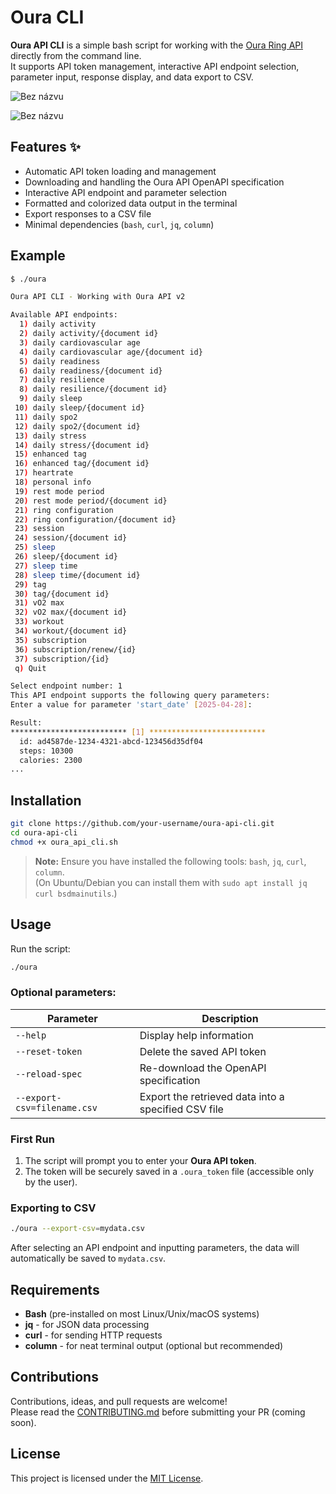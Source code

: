 # Oura CLI

**Oura API CLI** is a simple bash script for working with the [Oura Ring API](https://cloud.ouraring.com/) directly from the command line.  
It supports API token management, interactive API endpoint selection, parameter input, response display, and data export to CSV.

![Bez názvu](https://github.com/user-attachments/assets/9cb62f4b-9d6d-4eb7-a6c2-29063756eb6d)

![Bez názvu](https://github.com/user-attachments/assets/6a62122b-17ad-4d79-b6bf-d610d6493c0f)


## Features ✨

- Automatic API token loading and management
- Downloading and handling the Oura API OpenAPI specification
- Interactive API endpoint and parameter selection
- Formatted and colorized data output in the terminal
- Export responses to a CSV file
- Minimal dependencies (`bash`, `curl`, `jq`, `column`)

## Example

```bash
$ ./oura

Oura API CLI - Working with Oura API v2

Available API endpoints:
  1) daily activity
  2) daily activity/{document id}
  3) daily cardiovascular age
  4) daily cardiovascular age/{document id}
  5) daily readiness
  6) daily readiness/{document id}
  7) daily resilience
  8) daily resilience/{document id}
  9) daily sleep
 10) daily sleep/{document id}
 11) daily spo2
 12) daily spo2/{document id}
 13) daily stress
 14) daily stress/{document id}
 15) enhanced tag
 16) enhanced tag/{document id}
 17) heartrate
 18) personal info
 19) rest mode period
 20) rest mode period/{document id}
 21) ring configuration
 22) ring configuration/{document id}
 23) session
 24) session/{document id}
 25) sleep
 26) sleep/{document id}
 27) sleep time
 28) sleep time/{document id}
 29) tag
 30) tag/{document id}
 31) vO2 max
 32) vO2 max/{document id}
 33) workout
 34) workout/{document id}
 35) subscription
 36) subscription/renew/{id}
 37) subscription/{id}
 q) Quit

Select endpoint number: 1
This API endpoint supports the following query parameters:
Enter a value for parameter 'start_date' [2025-04-28]:

Result:
************************** [1] **************************
  id: ad4587de-1234-4321-abcd-123456d35df04
  steps: 10300
  calories: 2300
...
```

## Installation

```bash
git clone https://github.com/your-username/oura-api-cli.git
cd oura-api-cli
chmod +x oura_api_cli.sh
```

> **Note:** Ensure you have installed the following tools: `bash`, `jq`, `curl`, `column`.  
> (On Ubuntu/Debian you can install them with `sudo apt install jq curl bsdmainutils`.)

## Usage

Run the script:

```bash
./oura
```

### Optional parameters:

| Parameter                   | Description                                         |
| --------------------------- | --------------------------------------------------- |
| `--help`                    | Display help information                            |
| `--reset-token`             | Delete the saved API token                          |
| `--reload-spec`             | Re-download the OpenAPI specification               |
| `--export-csv=filename.csv` | Export the retrieved data into a specified CSV file |

### First Run

1. The script will prompt you to enter your **Oura API token**.
2. The token will be securely saved in a `.oura_token` file (accessible only by the user).

### Exporting to CSV

```bash
./oura --export-csv=mydata.csv
```

After selecting an API endpoint and inputting parameters, the data will automatically be saved to `mydata.csv`.

## Requirements

- **Bash** (pre-installed on most Linux/Unix/macOS systems)
- **jq** - for JSON data processing
- **curl** - for sending HTTP requests
- **column** - for neat terminal output (optional but recommended)

## Contributions

Contributions, ideas, and pull requests are welcome!  
Please read the [CONTRIBUTING.md](CONTRIBUTING.md) before submitting your PR (coming soon).

## License

This project is licensed under the [MIT License](LICENSE).
